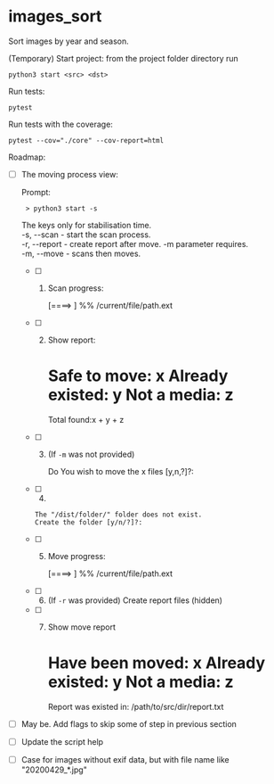 # images_sort
Sort images by year and season.

(Temporary) Start project:
from the project folder directory run

`
    python3 start <src> <dst>
`

Run tests:

`
    pytest
`

Run tests with the coverage:

`
    pytest --cov="./core" --cov-report=html
`

Roadmap:

   - [ ] The moving process view:


        Prompt:

          > python3 start -s

        The keys only for stabilisation time. <br/>
        -s, --scan      - start the scan process. <br/>
        -r, --report    - create report after move. -m parameter requires. <br/>
        -m, --move      - scans then moves. <br/>

 
        - [ ] 1. Scan progress:

              [====>                    ] %%
              /current/file/path.ext

        - [ ] 2. Show report:

              Safe to move:       x
              Already existed:    y
              Not a media:        z
              =====================
              Total found:x + y + z

        - [ ] 3. (If `-m` was not provided)

              Do You wish to move the x files [y,n,?]?: 

        - [ ] 4.
            
              The "/dist/folder/" folder does not exist.
              Create the folder [y/n/?]?:
        
        - [ ] 5. Move progress:

              [====>                    ] %%
              /current/file/path.ext
        - [ ] 6. (If `-r` was provided) Create report files (hidden)
        - [ ] 7. Show move report

              Have been moved:      x
              Already existed:      y
              Not a media:          z
              =======================
              Report was existed in: /path/to/src/dir/report.txt


   - [ ] May be. Add flags to skip some of step in previous section
   - [ ] Update the script help
   - [ ] Case for images without exif data, but with file name like "20200429_*.jpg"